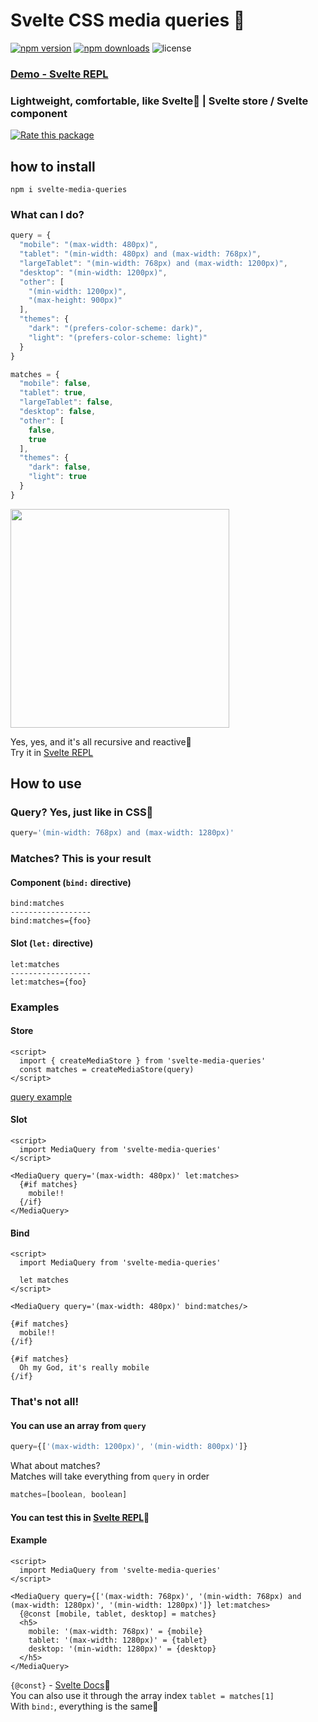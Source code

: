 # Svelte CSS media queries 🐥 

[![npm version](http://img.shields.io/npm/v/svelte-media-queries.svg)](https://www.npmjs.com/package/svelte-media-queries)
[![npm downloads](https://img.shields.io/npm/dm/svelte-media-queries.svg)](https://www.npmjs.com/package/svelte-media-queries)
![license](https://img.shields.io/npm/l/svelte-media-queries)

### [Demo - Svelte REPL](https://svelte.dev/repl/7e97f1a1d1654701a0661e076037d160?version=3.48.0)
### Lightweight, comfortable, like Svelte🐣 | Svelte store / Svelte component
[![Rate this package](https://badges.openbase.com/js/rating/svelte-media-queries.svg?style=openbase&token=myaBaR9V2YuM2LLiUs0nOTMlrXb1fGC6F9XuQa3Y0sw=)](https://openbase.com/js/svelte-media-queries?utm_source=embedded&amp;utm_medium=badge&amp;utm_campaign=rate-badge)

## how to install
```npm
npm i svelte-media-queries
```
### What can I do?

```js
query = {
  "mobile": "(max-width: 480px)",
  "tablet": "(min-width: 480px) and (max-width: 768px)",
  "largeTablet": "(min-width: 768px) and (max-width: 1200px)",
  "desktop": "(min-width: 1200px)",
  "other": [
    "(min-width: 1200px)",
    "(max-height: 900px)"
  ],
  "themes": {
    "dark": "(prefers-color-scheme: dark)",
    "light": "(prefers-color-scheme: light)"
  }
}
```
```js
matches = {
  "mobile": false,
  "tablet": true,
  "largeTablet": false,
  "desktop": false,
  "other": [
    false,
    true
  ],
  "themes": {
    "dark": false,
    "light": true
  }
}
```
<img src="https://media.giphy.com/media/oYtVHSxngR3lC/giphy-tumblr.gif" width="350"/>

Yes, yes, and it's all recursive and reactive🐹  
Try it in [Svelte REPL](https://svelte.dev/repl/7e97f1a1d1654701a0661e076037d160?version=3.48.0)  

## How to use

### Query? Yes, just like in CSS🙊
```js
query='(min-width: 768px) and (max-width: 1280px)'
```
### Matches? This is your result
#### Component (`bind:` directive)
```
bind:matches
------------------
bind:matches={foo}
```
#### Slot (`let:` directive)
```
let:matches
------------------
let:matches={foo}
```
### Examples
#### Store
```svelte
<script>
  import { createMediaStore } from 'svelte-media-queries'
  const matches = createMediaStore(query)
</script>
```
[query example](https://github.com/fedorovvvv/svelte-media-queries#what-can-i-do)
#### Slot
```svelte
<script>
  import MediaQuery from 'svelte-media-queries'
</script>

<MediaQuery query='(max-width: 480px)' let:matches>
  {#if matches}
    mobile!!
  {/if}
</MediaQuery>
```
#### Bind
```svelte
<script>
  import MediaQuery from 'svelte-media-queries'

  let matches
</script>

<MediaQuery query='(max-width: 480px)' bind:matches/>

{#if matches}
  mobile!!
{/if}

{#if matches}
  Oh my God, it's really mobile
{/if}
```

### That's not all!
#### You can use an array from `query`
```js
query={['(max-width: 1200px)', '(min-width: 800px)']}
```
What about matches?  
Matches will take everything from `query` in order  
```js
matches=[boolean, boolean]
```
#### You can test this in [Svelte REPL](https://svelte.dev/repl/7e97f1a1d1654701a0661e076037d160?version=3.48.0)🐥
#### Example
```svelte
<script>
  import MediaQuery from 'svelte-media-queries'
</script>

<MediaQuery query={['(max-width: 768px)', '(min-width: 768px) and (max-width: 1280px)', '(min-width: 1280px)']} let:matches>
  {@const [mobile, tablet, desktop] = matches}
  <h5>
    mobile: '(max-width: 768px)' = {mobile}
    tablet: '(max-width: 1280px)' = {tablet}
    desktop: '(min-width: 1280px)' = {desktop}
  </h5>
</MediaQuery>
```
`{@const}` - [Svelte Docs](https://svelte.dev/docs#template-syntax-const)🐹  
You can also use it through the array index `tablet = matches[1]`  
With `bind:`, everything is the same🐥
